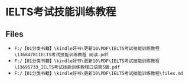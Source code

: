# IELTS考试技能训练教程

## Files

- `F:/【01分类书籍】\kindle好书\更新10\PDF\IELTS考试技能训练教程\13684781IELTS考试技能训练教程 阅读.pdf`
- `F:/【01分类书籍】\kindle好书\更新10\PDF\IELTS考试技能训练教程\13695733_IELTS考试技能训练教程口语第5版.pdf`
- `F:/【01分类书籍】\kindle好书\更新10\PDF\IELTS考试技能训练教程\files.md`
